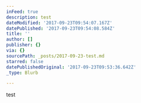 ```yaml
---
inFeed: true
description: test
dateModified: '2017-09-23T09:54:07.167Z'
datePublished: '2017-09-23T09:54:08.584Z'
title: ''
author: []
publisher: {}
via: {}
sourcePath: _posts/2017-09-23-test.md
starred: false
datePublishedOriginal: '2017-09-23T09:53:36.642Z'
_type: Blurb

---
```

test